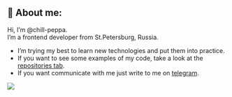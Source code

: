 ## 🖖 About me:

<p>Hi, I’m @chill-peppa.<br/> I’m a frontend developer from St.Petersburg, Russia.</p>

- I’m trying my best to learn new technologies and put them into practice.
- If you want to see some examples of my code, take a look at the [repositories tab](https://github.com/Chill-Peppa?tab=repositories).
- If you want communicate with me just write to me on [telegram](https://t.me/chill_peppa).

<!-- ## 🛠️ Technologies and Tools:

<div style="display:flex; gap: 10px;">
<img src="https://img.shields.io/badge/JavaScript-293133?style=flat-square&logo=javascript&logoColor=2472ad"/>
<img src="https://img.shields.io/badge/HTML5-293133?style=flat-square&logo=html5&logoColor=2472ad"/>
<img src="https://img.shields.io/badge/CSS3-293133?style=flat-square&logo=css3&logoColor=2472ad"/>
<img src="https://img.shields.io/badge/Figma-293133?style=flat-square&logo=figma&logoColor=2472ad"/>
<img src="https://img.shields.io/badge/SCSS-293133?style=flat-square&logo=sass&logoColor=2472ad"/>
<img src="https://img.shields.io/badge/CSSModules-293133?style=flat-square&logo=cssmodules&logoColor=2472ad"/>
<img src="https://img.shields.io/badge/BEM-293133?style=flat-square&logo=bem&logoColor=2472ad"/>
<img src="https://img.shields.io/badge/Tailwind CSS-293133?style=flat-square&logo=tailwindcss&logoColor=2472ad"/>
<img src="https://img.shields.io/badge/Webpack-293133?style=flat-square&logo=webpack&logoColor=2472ad"/>
<img src="https://img.shields.io/badge/Vercel-293133?style=flat-square&logo=vercel&logoColor=2472ad"/>
<img src="https://img.shields.io/badge/Git-293133?style=flat-square&logo=git&logoColor=2472ad"/>
<img src="https://img.shields.io/badge/React-293133?style=flat-square&logo=react&logoColor=2472ad"/>
<img src="https://img.shields.io/badge/TypeScript-293133?style=flat-square&logo=typescript&logoColor=2472ad"/>
<img src="https://img.shields.io/badge/Redux-293133?style=flat-square&logo=redux&logoColor=2472ad"/>
<img src="https://img.shields.io/badge/Node.js-293133?style=flat-square&logo=nodedotjs&logoColor=2472ad"/>
<img src="https://img.shields.io/badge/Express.js-293133?style=flat-square&logo=express&logoColor=2472ad"/>
<img src="https://img.shields.io/badge/MondoDB-293133?style=flat-square&logo=mongodb&logoColor=2472ad"/>
<img src="https://img.shields.io/badge/Ant Design-293133?style=flat-square&logo=antdesign&logoColor=2472ad"/>
<img src="https://img.shields.io/badge/MUI-293133?style=flat-square&logo=mui&logoColor=2472ad"/>
<img src="https://img.shields.io/badge/JWT-293133?style=flat-square&logo=jsonwebtokens&logoColor=2472ad"/>
<img src="https://img.shields.io/badge/Cypress-293133?style=flat-square&logo=cypress&logoColor=2472ad"/>
<img src="https://img.shields.io/badge/Jest-293133?style=flat-square&logo=jest&logoColor=2472ad"/>
</div>

## 📊 Profile stats:

![](https://github-readme-stats.vercel.app/api/top-langs/?username=chill-peppa&theme=tokyonight&hide_border=false&include_all_commits=false&count_private=false&layout=compact)

![](https://www.codewars.com/users/chill-peppa/badges/small)

![](https://komarev.com/ghpvc/?username=Chill-Peppa&color=blue) -->

![](https://komarev.com/ghpvc/?username=Chill-Peppa&color=blue)
